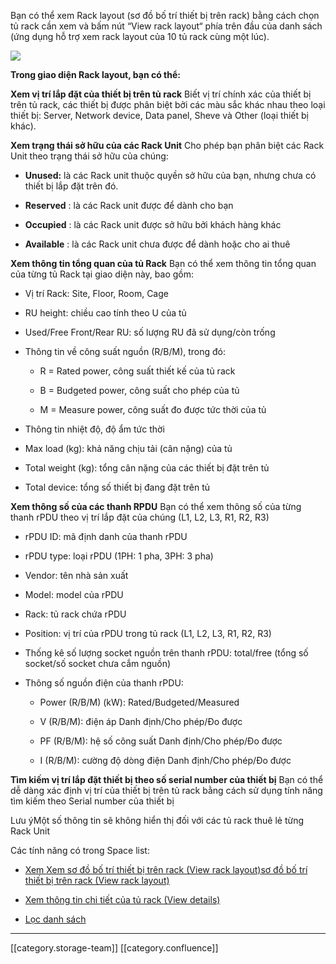 Bạn có thể xem Rack layout (sơ đồ bố trí thiết bị trên rack) bằng cách chọn tủ rack cần xem và bấm nút “View rack layout“ phía trên đầu của danh sách (ứng dụng hỗ trợ xem rack layout của 10 tủ rack cùng một lúc).

![](images/storage/image-20230619-030312.png)

 **Trong giao diện Rack layout, bạn có thể:** 

 **Xem vị trí lắp đặt của thiết bị trên tủ rack** Biết vị trí chính xác của thiết bị trên tủ rack, các thiết bị được phân biệt bởi các màu sắc khác nhau theo loại thiết bị: Server, Network device, Data panel, Sheve và Other (loại thiết bị khác).

 **Xem trạng thái sở hữu của các Rack Unit** Cho phép bạn phân biệt các Rack Unit theo trạng thái sở hữu của chúng:


*  **Unused:**  là các Rack unit thuộc quyền sở hữu của bạn, nhưng chưa có thiết bị lắp đặt trên đó.


*  **Reserved** : là các Rack unit được để dành cho bạn


*  **Occupied** : là các Rack unit được sở hữu bởi khách hàng khác


*  **Available** : là các Rack unit chưa được để dành hoặc cho ai thuê



 **Xem thông tin tổng quan của tủ Rack** Bạn có thể xem thông tin tổng quan của từng tủ Rack tại giao diện này, bao gồm:


* Vị trí Rack: Site, Floor, Room, Cage


* RU height: chiều cao tính theo U của tủ


* Used/Free Front/Rear RU: số lượng RU đã sử dụng/còn trống


* Thông tin về công suất nguồn (R/B/M), trong đó:


    * R = Rated power, công suất thiết kế của tủ rack


    * B = Budgeted power, công suất cho phép của tủ


    * M = Measure power, công suất đo được tức thời của tủ



    
* Thông tin nhiệt độ, độ ẩm tức thời


* Max load (kg): khả năng chịu tải (cân nặng) của tủ


* Total weight (kg): tổng cân nặng của các thiết bị đặt trên tủ


* Total device: tổng số thiết bị đang đặt trên tủ



 **Xem thông số của các thanh RPDU** Bạn có thể xem thông số của từng thanh rPDU theo vị trí lắp đặt của chúng (L1, L2, L3, R1, R2, R3)


* rPDU ID: mã định danh của thanh rPDU


* rPDU type: loại rPDU (1PH: 1 pha, 3PH: 3 pha)


* Vendor: tên nhà sản xuất


* Model: model của rPDU


* Rack: tủ rack chứa rPDU


* Position: vị trí của rPDU trong tủ rack (L1, L2, L3, R1, R2, R3)


* Thống kê số lượng socket nguồn trên thanh rPDU: total/free (tổng số socket/số socket chưa cắm nguồn)


* Thông số nguồn điện của thanh rPDU:


    * Power (R/B/M) (kW): Rated/Budgeted/Measured


    * V (R/B/M): điện áp Danh định/Cho phép/Đo được


    * PF (R/B/M): hệ số công suất Danh định/Cho phép/Đo được


    * I (R/B/M): cường độ dòng điện Danh định/Cho phép/Đo được



    

 **Tìm kiếm vị trí lắp đặt thiết bị theo số serial number của thiết bị** Bạn có thể dễ dàng xác định vị trí của thiết bị trên tủ rack bằng cách sử dụng tính năng tìm kiếm theo Serial number của thiết bị

Lưu ýMột số thông tin sẽ không hiển thị đối với các tủ rack thuê lẻ từng Rack Unit

Các tính năng có trong Space list:


* [Xem ](https://vngctech.atlassian.net/wiki/spaces/VCPUG/pages/879001601)[Xem sơ đồ bố trí thiết bị trên rack (View rack layout)](https://docs.vngcloud.vn/pages/viewpage.action?pageId=59805717)[sơ đồ bố trí thiết bị trên rack (View rack layout)](https://vngctech.atlassian.net/wiki/spaces/VCPUG/pages/879001601)


* [Xem thông tin chi tiết của tủ rack (View details)](https://docs.vngcloud.vn/pages/viewpage.action?pageId=59805721)


* [Lọc danh sách](https://docs.vngcloud.vn/pages/viewpage.action?pageId=59805724)







*****

[[category.storage-team]] 
[[category.confluence]] 
